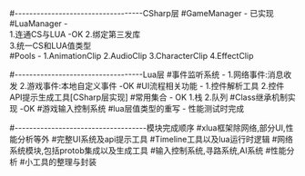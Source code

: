 #-----------------------------------CSharp层
#GameManager    -   已实现
#LuaManager     -           
        1.连通CS与LUA               -OK
        2.绑定第三发库               
        3.统一CS和LUA值类型          
#Pools          -
        1.AnimationClip
        2.AudioClip
        3.CharacterClip
        4.EffectClip

#-----------------------------------Lua层
#事件监听系统   -
        1.网络事件:消息收发
        2.游戏事件:本地自定义事件       -OK
#UI流程相关功能 -
        1.控件解析工具
        2.控件API提示生成工具[CSharp层实现]
#常用集合       -       OK
        1.栈
        2.队列
#Class继承机制实现      -OK
#游戏输入控制系统
#lua层值类型的重写      -
        性能测试时完成


#------------------------------------模块完成顺序
#xlua框架除网络,部分UI,性能分析等外
#完整UI系统及api提示工具
#Timeline工具以及lua运行时逻辑
#网络系统模块,包括protob集成以及生成工具
#输入控制系统,寻路系统,AI系统
#性能分析
#小工具的整理与封装

